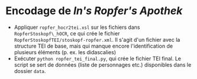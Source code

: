 # Encodage de *In's Ropfer's Apothek*

- Appliquer `ropfer_hocr2tei.xsl` sur les fichiers dans `RopferStoskopf\_hOCR`, ce qui crée le fichier `RopferStoskopfTEI/stoskopf-ropfer.xml`. Il s'agit d'un fichier avec la structure TEI de base, mais qui manque encore l'identification de plusieurs éléments (p. ex. les didascalies)
- Exécuter `python ropfer_tei_final.py`, qui crée le fichier TEI final. Le script se sert de données (liste de personnages etc.) disponibles dans le dossier `data`.

